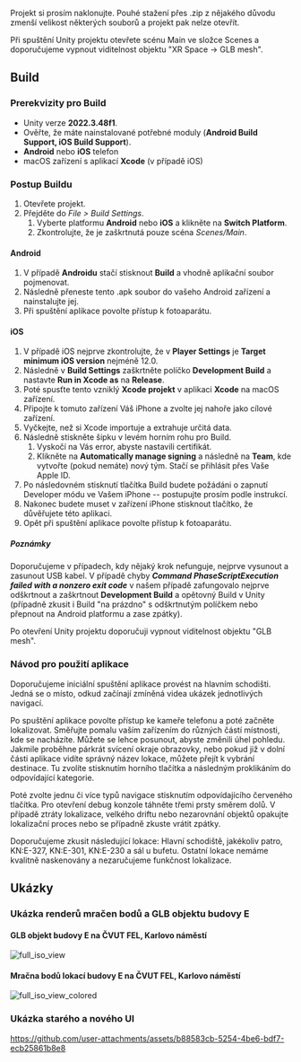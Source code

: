 Projekt si prosím naklonujte. Pouhé stažení přes .zip z nějakého důvodu zmenší velikost některých souborů a projekt pak nelze otevřít.

Při spuštění Unity projektu otevřete scénu Main ve složce Scenes a doporučujeme vypnout viditelnost objektu "XR Space → GLB mesh".

## Build

### Prerekvizity pro Build

- Unity verze **2022.3.48f1**. 
- Ověřte, že máte nainstalované potřebné moduly (**Android Build Support, iOS Build Support**). 
- **Android** nebo **iOS** telefon
- macOS zařízení s aplikací **Xcode** (v případě iOS)

### Postup Buildu

1. Otevřete projekt.
2. Přejděte do *File > Build Settings*. 
	1. Vyberte platformu **Android** nebo **iOS** a klikněte na **Switch Platform**.
 	2. Zkontrolujte, že je zaškrtnutá pouze scéna *Scenes/Main*.

#### Android

1. V případě **Androidu** stačí stisknout **Build** a vhodně aplikační soubor pojmenovat. 
2. Následně přeneste tento .apk soubor do vašeho Android zařízení a nainstalujte jej. 
3. Při spuštění aplikace povolte přístup k fotoaparátu.

#### iOS

1. V případě iOS nejprve zkontrolujte, že v **Player Settings** je **Target minimum iOS version** nejméně 12.0. 
2. Následně v **Build Settings** zaškrtněte políčko **Development Build** a nastavte **Run in Xcode as** na **Release**. 
3. Poté spusťte tento vzniklý **Xcode projekt** v aplikaci **Xcode** na macOS zařízení. 
4. Připojte k tomuto zařízení Váš iPhone a zvolte jej nahoře jako cílové zařízení. 
5. Vyčkejte, než si Xcode importuje a extrahuje určitá data. 
6. Následně stiskněte šipku v levém horním rohu pro Build. 
	1. Vyskočí na Vás error, abyste nastavili certifikát. 
	2. Klikněte na **Automatically manage signing** a následně na **Team**, kde vytvořte (pokud nemáte) nový tým. Stačí se přihlásit přes Vaše Apple ID. 
7. Po následovném stisknutí tlačítka Build budete požádáni o zapnutí Developer módu ve Vašem iPhone -- postupujte prosím podle instrukcí. 
8. Nakonec budete muset v zařízení iPhone stisknout tlačítko, že důvěřujete této aplikaci. 
9. Opět při spuštění aplikace povolte přístup k fotoaparátu. 

##### Poznámky

Doporučujeme v případech, kdy nějaký krok nefunguje, nejprve vysunout a zasunout USB kabel. V případě chyby ***Command PhaseScriptExecution failed with a nonzero exit code*** v našem případě zafungovalo nejprve odškrtnout a zaškrtnout **Development Build** a opětovný Build v Unity (případně zkusit i Build "na prázdno" s odškrtnutým políčkem nebo přepnout na Android platformu a zase zpátky).

Po otevření Unity projektu doporučuji vypnout viditelnost objektu "GLB mesh".

### Návod pro použití aplikace

Doporučujeme iniciální spuštění aplikace provést na hlavním schodišti. Jedná se o místo, odkud začínají zmíněná videa ukázek jednotlivých navigací. 

Po spuštění aplikace povolte přístup ke kameře telefonu a poté začněte lokalizovat. Směřujte pomalu vaším zařízením do různých částí místnosti, kde se nacházíte. Můžete se lehce posunout, abyste  změnili úhel pohledu. Jakmile proběhne párkrát svícení okraje obrazovky, nebo pokud již v dolní části aplikace vidíte správný název lokace, můžete přejít k vybrání destinace. Tu zvolíte stisknutím horního tlačítka a následným proklikáním do odpovídající kategorie. 

Poté zvolte jednu či více typů navigace stisknutím odpovídajícího červeného tlačítka. Pro otevření debug konzole táhněte třemi prsty směrem dolů. V případě ztráty lokalizace, velkého driftu nebo nezarovnání objektů opakujte lokalizační proces nebo se případně zkuste vrátit zpátky.

Doporučujeme zkusit následující lokace: Hlavní schodiště, jakékoliv patro, KN:E-327, KN:E-301, KN:E-230 a sál u bufetu. Ostatní lokace nemáme kvalitně naskenovány a nezaručujeme funkčnost lokalizace.

## Ukázky

### Ukázka renderů mračen bodů a GLB objektu budovy E

#### GLB objekt budovy E na ČVUT FEL, Karlovo náměstí 

![full_iso_view](https://github.com/user-attachments/assets/f0dcac0d-ba94-45d8-ab5d-ef6f2ae549fc)

#### Mračna bodů lokací budovy E na ČVUT FEL, Karlovo náměstí 

![full_iso_view_colored](https://github.com/user-attachments/assets/ef292e67-9bc0-43a8-b9d9-94361e37886c)

### Ukázka starého a nového UI

https://github.com/user-attachments/assets/b88583cb-5254-4be6-bdf7-ecb25861b8e8
